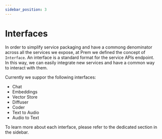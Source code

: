 ```yaml
---
sidebar_position: 3
---
```


# Interfaces

In order to simplify service packaging and have a commong denominator across all the services we expose, at Prem we defined the concept of `Interface`. An interface is a standard format for the service APIs endpoint. In this way, we can easily integrate new services and have a common way to interact with them.

Currently we suppor the following interfaces:

- Chat
- Embeddings
- Vector Store
- Diffuser
- Coder
- Text to Audio
- Audio to Text

To learn more about each interface, please refer to the dedicated section in the sidebar.